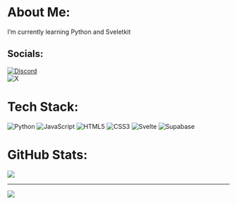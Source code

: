# About Me:
 I’m currently learning Python and Sveletkit <br>


## Socials:
[![Discord](https://img.shields.io/badge/Discord-%237289DA.svg?logo=discord&logoColor=white)](https://discordapp.com/users/519175029582200882)<br>
![X](https://img.shields.io/badge/Twitter-1DA1F2?style=flat&logo=twitter&logoColor=white)

# Tech Stack:
![Python](https://img.shields.io/badge/python-3670A0?style=flat&logo=python&logoColor=ffdd54) ![JavaScript](https://img.shields.io/badge/javascript-%23323330.svg?style=flat&logo=javascript&logoColor=%23F7DF1E) ![HTML5](https://img.shields.io/badge/html5-%23E34F26.svg?style=flat&logo=html5&logoColor=white) ![CSS3](https://img.shields.io/badge/css3-%231572B6.svg?style=flat&logo=css3&logoColor=white) ![Svelte](https://img.shields.io/badge/svelte-%23f1413d.svg?style=flat&logo=svelte&logoColor=white) ![Supabase](https://img.shields.io/badge/Supabase-3ECF8E?style=flat&logo=supabase&logoColor=white)
# GitHub Stats:

![](https://github-readme-streak-stats.herokuapp.com/?user=Goofydoodle&theme=tokyonight&hide_border=false)<br>


---
[![](https://visitcount.itsvg.in/api?id=Goofydoodle&icon=5&color=6)](https://visitcount.itsvg.in)


